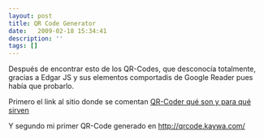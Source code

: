 ```yaml
---
layout: post
title: QR Code Generator
date:   2009-02-18 15:34:41
description: ''
tags: []
---
```


Después de encontrar esto de los QR-Codes, que desconocía totalmente, gracias a Edgar JS y sus elementos comportadis de Google Reader pues había que probarlo.

Primero el link al sitio donde se comentan <a href="http://www.arturogoga.com/2009/02/17/codigo-qr-qr-codes-que-son-para-que-sirven-y-como-crear-qr-codes/">QR-Coder qué son y para qué sirven</a>

Y segundo mi primer QR-Code generado en <a href="http://qrcode.kaywa.com/">http://qrcode.kaywa.com/</a>
